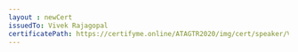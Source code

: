 ```yaml
--- 
layout : newCert 
issuedTo: Vivek Rajagopal
certificatePath: https://certifyme.online/ATAGTR2020/img/cert/speaker/VivekRajagopalan_741a9.png
--- 
```

